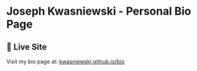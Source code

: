 # Joseph Kwasniewski - Personal Bio Page

## 🔗 Live Site

Visit my bio page at: [kwasniewski.github.io/bio](https://kwasniewski.github.io/bio/)
